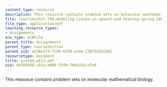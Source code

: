 ```yaml
---
content_type: resource
description: This resource contains problem sets on molecular mathematical biology.
file: /courses/hst-750-modeling-issues-in-speech-and-hearing-spring-2006/dafb5840cb1aa800f5f070da191ccfe9_pset09_wk11.pdf
file_type: application/pdf
learning_resource_types:
- Assignments
ocw_type: OCWFile
parent_title: Assignments
parent_type: CourseSection
parent_uid: a23be3f3-fc88-b750-ec0e-12875925cb81
resourcetype: Document
title: pset09_wk11.pdf
uid: dafb5840-cb1a-a800-f5f0-70da191ccfe9
---
```

This resource contains problem sets on molecular mathematical biology.

